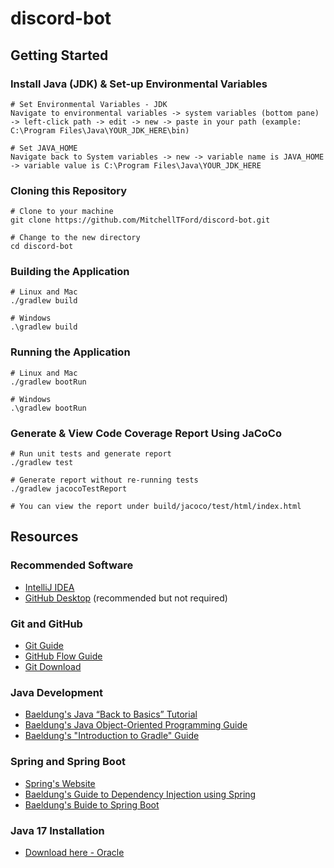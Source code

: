 # discord-bot

## Getting Started
### Install Java (JDK) & Set-up Environmental Variables
```shell
# Set Environmental Variables - JDK
Navigate to environmental variables -> system variables (bottom pane) -> left-click path -> edit -> new -> paste in your path (example: C:\Program Files\Java\YOUR_JDK_HERE\bin)

# Set JAVA_HOME
Navigate back to System variables -> new -> variable name is JAVA_HOME -> variable value is C:\Program Files\Java\YOUR_JDK_HERE
  ```

### Cloning this Repository
```shell
# Clone to your machine
git clone https://github.com/MitchellTFord/discord-bot.git

# Change to the new directory
cd discord-bot
```

### Building the Application
```shell
# Linux and Mac
./gradlew build

# Windows
.\gradlew build
```

### Running the Application
```shell
# Linux and Mac
./gradlew bootRun

# Windows
.\gradlew bootRun
```

### Generate & View Code Coverage Report Using JaCoCo
```shell
# Run unit tests and generate report
./gradlew test

# Generate report without re-running tests
./gradlew jacocoTestReport

# You can view the report under build/jacoco/test/html/index.html
```

## Resources
### Recommended Software
* [IntelliJ IDEA](https://www.jetbrains.com/idea/)
* [GitHub Desktop](https://desktop.github.com/) (recommended but not required)

### Git and GitHub
* [Git Guide](https://docs.github.com/en/get-started/using-git/about-git)
* [GitHub Flow Guide](https://docs.github.com/en/get-started/quickstart/github-flow)
* [Git Download](https://git-scm.com/downloads)

### Java Development
* [Baeldung's Java “Back to Basics” Tutorial](https://www.baeldung.com/java-tutorial)
* [Baeldung's Java Object-Oriented Programming Guide](https://www.baeldung.com/java-oop)
* [Baeldung's "Introduction to Gradle" Guide](https://www.baeldung.com/gradle)

### Spring and Spring Boot
* [Spring's Website](https://spring.io/)
* [Baeldung's Guide to Dependency Injection using Spring](https://www.baeldung.com/spring-dependency-injection)
* [Baeldung's Buide to Spring Boot](https://www.baeldung.com/spring-boot)

### Java 17 Installation
* [Download here - Oracle](https://www.oracle.com/java/technologies/downloads/\#jdk17-linux)